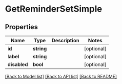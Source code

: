 # GetReminderSetSimple

## Properties

 Name         | Type       | Description | Notes      
--------------|------------|-------------|------------
 **id**       | **string** |             | [optional] 
 **label**    | **string** |             | [optional] 
 **disabled** | **bool**   |             | [optional] 

[[Back to Model list]](../../README.md#documentation-for-models) [[Back to API list]](../../README.md#documentation-for-api-endpoints) [[Back to README]](../../README.md)


